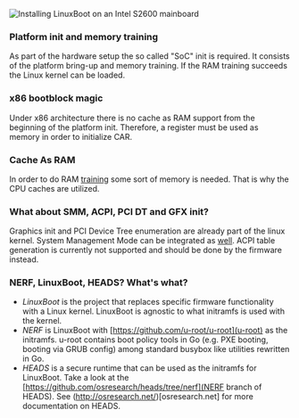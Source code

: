 ![Installing LinuxBoot on an Intel S2600 mainboard](images/s2600-flash.jpg)

### Platform init and memory training

As part of the hardware setup the so called "SoC" init is required. It consists
of the platform bring-up and memory training. If the RAM training succeeds the
Linux kernel can be loaded.

### x86 bootblock magic

Under x86 architecture there is no cache as RAM support from the beginning of
the platform init. Therefore, a register must be used as memory in order to
initialize CAR.

### Cache As RAM

In order to do RAM [training](https://www.youtube.com/watch?v=h-Lkkg03Erk) some
sort of memory is needed. That is why the CPU caches are utilized.

### What about SMM, ACPI, PCI DT and GFX init?

Graphics init and PCI Device Tree enumeration are already part of the linux
kernel. System Management Mode can be integrated as
[well](https://www.youtube.com/watch?v=6GEaw4msq6g). ACPI table generation is
currently not supported and should be done by the firmware instead.

### NERF, LinuxBoot, HEADS? What's what?

 * *LinuxBoot* is the project that replaces specific firmware functionality with a Linux kernel. LinuxBoot is agnostic to what initramfs is used with the kernel.
 * *NERF* is LinuxBoot with [https://github.com/u-root/u-root](u-root) as the initramfs. u-root contains boot policy tools in Go (e.g. PXE booting, booting via GRUB config) among standard busybox like utilities rewritten in Go.
 * *HEADS* is a secure runtime that can be used as the initramfs for LinuxBoot. Take a look at the [https://github.com/osresearch/heads/tree/nerf](NERF branch of HEADS). See (http://osresearch.net/)[osresearch.net] for more documentation on HEADS.
